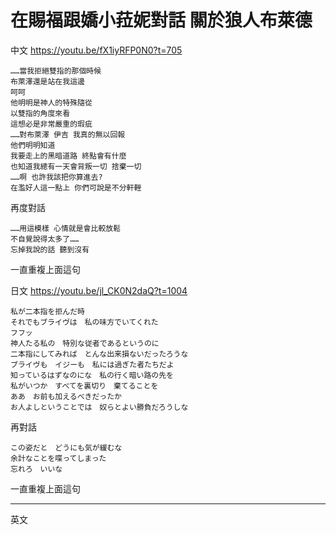 # 在賜福跟嬌小菈妮對話 關於狼人布萊德

中文
https://youtu.be/fX1iyRFP0N0?t=705
```
……當我拒絕雙指的那個時候
布萊澤還是站在我這邊
呵呵
他明明是神人的特殊隨從
以雙指的角度來看
這想必是非常嚴重的瑕疵
……對布萊澤 伊吉 我真的無以回報
他們明明知道
我要走上的黑暗道路 終點會有什麼
也知道我總有一天會背叛一切 捨棄一切
……啊 也許我該把你算進去?
在濫好人這一點上 你們可說是不分軒輊
```
再度對話

```
……用這模樣 心情就是會比較放鬆
不自覺說得太多了……
忘掉我說的話 聽到沒有
```
一直重複上面這句


日文
https://youtu.be/jl_CK0N2daQ?t=1004
```
私が二本指を拒んだ時
それでもブライヴは　私の味方でいてくれた
フフッ
神人たる私の　特別な従者であるというのに
二本指にしてみれば　とんな出来損ないだったろうな
ブライヴも　イジーも　私には過ぎた者たちだよ
知っているはずなのにな　私の行く暗い路の先を
私がいつか　すべてを裏切り　棄てることを
ああ　お前も加えるべきだったか
お人よしということでは　奴らとよい勝負だろうしな
```
再對話
```
この姿だと　どうにも気が緩むな
余計なことを喋ってしまった
忘れろ　いいな
```
一直重複上面這句

---
英文
